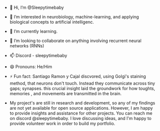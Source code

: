 - 👋 Hi, I’m @Sleepytimebaby
- 👀 I’m interested in neurobiology, machine-learning, and applying biological concepts to artificial intelligenc.
- 🌱 I’m currently learning. 
- 💞️ I’m looking to collaborate on anything involving recurrent neural networks (RNNs)
- 📫 Discord - sleepytimebaby
- 😄 Pronouns: He/Him
- ⚡ Fun fact: Santiago Ramon y Cajal discvored, using Golgi's staining method, that neurons don't touch. Instead they communicate across tiny gaps; synapses. this crucial insight laid the groundwork for how toughts, memories , and movements
are transmitted in the brain. 

- My project's are still in research and development, so any of my findings are not yet available for open source applications. However, I am happy to provide insights and assistance for other projects. You can reach me on discord @sleepytimebaby. 
I love discussing ideas, and I'm happy to provide volunteer work in order to build my portfolio. 
